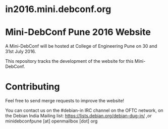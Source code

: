 in2016.mini.debconf.org
=======================

Mini-DebConf Pune 2016 Website
================================

A Mini-DebConf will be hosted at College of Engineering Pune on 30 and 31st July 2016.

This repository tracks the development of the website for this Mini-DebConf.

Contributing
============

Feel free to send merge requests to improve the website!

You can contact us on the #debian-in IRC channel on the OFTC network, on the Debian India Mailing list: https://lists.debian.org/debian-dug-in/ ,or minidebconfpune [at] openmailbox [dot] org
